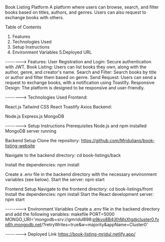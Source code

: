 Book Listing Platform
A platform where users can browse, search, and filter books based on titles, authors, and genres. Users can also request to exchange books with others.

Table of Contents
1. Features
2. Technologies Used
3. Setup Instructions
4. Environment Variables
5.Deployed URL


--------> Features:
User Registration and Login: Secure authentication with JWT.
Book Listing: Users can list books they own, along with the author, genre, and creator's name.
Search and Filter: Search books by title or author and filter them based on genre.
Send Request: Users can send a request to exchange books, with a notification using Toastify.
Responsive Design: The platform is designed to be responsive and user-friendly.

--------> Technologies Used
Frontend:

React.js
Tailwind CSS
React Toastify
Axios
Backend:

Node.js
Express.js
MongoDB


--------> Setup Instructions
Prerequisites
Node.js and npm installed
MongoDB server running

Backend Setup
Clone the repository:
https://github.com/Mridulians/book-listing-website

Navigate to the backend directory:
cd book-listings/back

Install the dependencies:
npm install

Create a .env file in the backend directory with the necessary environment variables (see below).
Start the server:
npm start

Frontend Setup
Navigate to the frontend directory:
cd book-listings/front
Install the dependencies:
npm install
Start the React development server:
npm start

--------> Environment Variables
Create a .env file in the backend directory and add the following variables:
makefile
PORT=5000
MONGO_URI='mongodb+srv://gmridul898:p9kvo8B4jXhMxXtg@cluster0.fvp6h.mongodb.net/?retryWrites=true&w=majority&appName=Cluster0'


--------> Deployed Link
https://book-listing-mridul.netlify.app/
